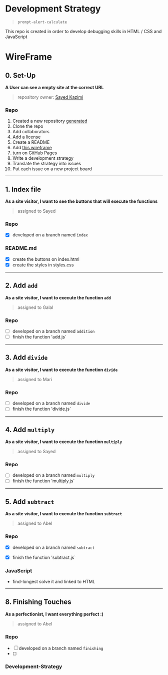 # Development Strategy

> `prompt-alert-calculate`

This repo is created in order to develop debugging skills in HTML / CSS and JavaScript 

# WireFrame

## 0. Set-Up

__A User can see a empty site at the correct URL__

> repository owner: [Sayed Kazimi](https://github.com/sayed94h)

### Repo

1. Created a new repository [generated](https://github.com/HackYourFutureBelgium/prompt-alert-calculate)
1. Clone the repo
1. Add collaborators
1. Add a license
1. Create a README
1. Add [this wireframe](wireFrame.png)
1. turn on GitHub Pages
1. Write a development strategy
1. Translate the strategy into issues
1. Put each issue on a new project board

---

## 1. Index file

__As a site visitor, I want to see the buttons that will execute the functions__

> assigned to Sayed

### Repo

- [X] developed on a branch named `index`

### README.md

- [X] create the buttons on index.html
- [X] create the styles in styles.css

---

## 2. Add `add`

__As a site visitor, I want to execute the function `add`__

> assigned to Galal

### Repo

- [ ] developed on a branch named `addition`
- [ ] finish the function 'add.js`

---

## 3. Add `divide`

__As a site visitor, I want to execute the function `divide`__

> assigned to Mari

### Repo

- [ ] developed on a branch named `divide`
- [ ] finish the function 'divide.js`

---

## 4. Add `multiply`

__As a site visitor, I want to execute the function `multiply`__

> assigned to Sayed

### Repo

- [ ] developed on a branch named `multiply`
- [ ] finish the function 'multiply.js`

---


## 5. Add `subtract`

__As a site visitor, I want to execute the function `subtract`__

> assigned to Abel

### Repo

- [x] developed on a branch named `subtract`
- [x] finish the function 'subtract.js`


### JavaScript

- find-longest solve it and linked to HTML 

---

## 8. Finishing Touches

__As a perfectionist, I want everything perfect :)__

> assigned to Abel

### Repo

- [ ] developed on a branch named `finishing`
- [ ] 

### Development-Strategy
